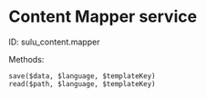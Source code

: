 # Content Mapper service

ID: sulu_content.mapper

Methods:

    save($data, $language, $templateKey)
    read($path, $language, $templateKey)


